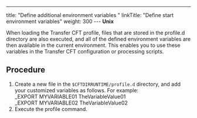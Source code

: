 ---
title: "Define additional environment variables "
linkTitle: "Define start environment variables"
weight: 300
--- ****Unix****

When loading the Transfer CFT profile, files that are stored in the profile.d directory are also executed, and all of the defined environment variables are then available in the current environment. This enables you to use these variables in the Transfer CFT configuration or processing scripts.

## Procedure

1. Create a new file in the `$CFTDIRRUNTIME/profile.d` directory, and add your customized variables as follows. For example:  
    _EXPORT MYVARIABLE01 TheVariableValue01  
    _EXPORT MYVARIABLE02 TheVariableValue02
1. Execute the profile command.
